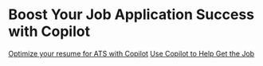 # Boost Your Job Application Success with Copilot

[Optimize your resume for ATS with Copilot](/optimizeResumeforATS.md)
[Use Copilot to Help Get the Job](/useCopilotToGetaJob.md)
